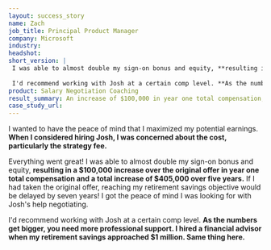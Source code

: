 ```yaml
---
layout: success_story
name: Zach
job_title: Principal Product Manager
company: Microsoft
industry: 
headshot: 
short_version: |
 I was able to almost double my sign-on bonus and equity, **resulting in a $100,000 increase over the original offer in year one total compensation and a total increase of $405,000 over five years.** If I had taken the original offer, reaching my retirement savings objective would be delayed by seven years! 
  
 I'd recommend working with Josh at a certain comp level. **As the numbers get bigger, you need more professional support.** I hired a financial advisor when my retirement savings approached $1 million. Same thing here.
product: Salary Negotiation Coaching
result_summary: An increase of $100,000 in year one total compensation, total increase of $405,000 over five years
case_study_url: 
---
```


I wanted to have the peace of mind that I maximized my potential earnings. **When I considered hiring Josh, I was concerned about the cost, particularly the strategy fee.** 

Everything went great! I was able to almost double my sign-on bonus and equity, **resulting in a $100,000 increase over the original offer in year one total compensation and a total increase of $405,000 over five years.** If I had taken the original offer, reaching my retirement savings objective would be delayed by seven years! I got the peace of mind I was looking for with Josh's help negotiating.

I'd recommend working with Josh at a certain comp level. **As the numbers get bigger, you need more professional support. I hired a financial advisor when my retirement savings approached $1 million. Same thing here.** 